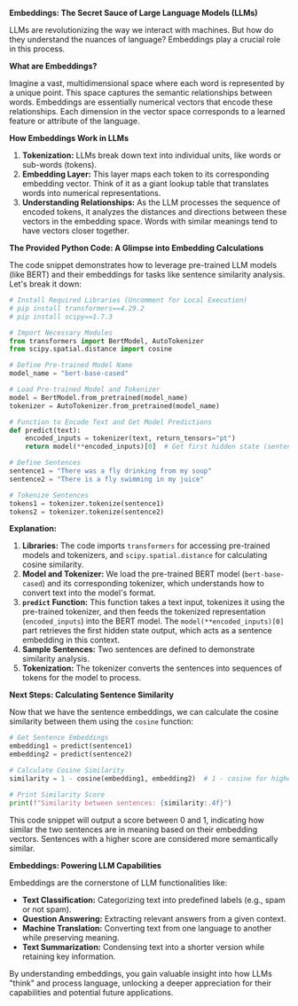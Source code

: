 **Embeddings: The Secret Sauce of Large Language Models (LLMs)**

LLMs are revolutionizing the way we interact with machines. But how do they understand the nuances of language? Embeddings play a crucial role in this process.

**What are Embeddings?**

Imagine a vast, multidimensional space where each word is represented by a unique point. This space captures the semantic relationships between words. Embeddings are essentially numerical vectors that encode these relationships. Each dimension in the vector space corresponds to a learned feature or attribute of the language.

**How Embeddings Work in LLMs**

1. **Tokenization:** LLMs break down text into individual units, like words or sub-words (tokens).
2. **Embedding Layer:** This layer maps each token to its corresponding embedding vector. Think of it as a giant lookup table that translates words into numerical representations.
3. **Understanding Relationships:** As the LLM processes the sequence of encoded tokens, it analyzes the distances and directions between these vectors in the embedding space. Words with similar meanings tend to have vectors closer together.

**The Provided Python Code: A Glimpse into Embedding Calculations**

The code snippet demonstrates how to leverage pre-trained LLM models (like BERT) and their embeddings for tasks like sentence similarity analysis. Let's break it down:

```python
# Install Required Libraries (Uncomment for Local Execution)
# pip install transformers==4.29.2
# pip install scipy==1.7.3

# Import Necessary Modules
from transformers import BertModel, AutoTokenizer
from scipy.spatial.distance import cosine

# Define Pre-trained Model Name
model_name = "bert-base-cased"

# Load Pre-trained Model and Tokenizer
model = BertModel.from_pretrained(model_name)
tokenizer = AutoTokenizer.from_pretrained(model_name)

# Function to Encode Text and Get Model Predictions
def predict(text):
    encoded_inputs = tokenizer(text, return_tensors="pt")
    return model(**encoded_inputs)[0]  # Get first hidden state (sentence embedding)

# Define Sentences
sentence1 = "There was a fly drinking from my soup"
sentence2 = "There is a fly swimming in my juice"

# Tokenize Sentences
tokens1 = tokenizer.tokenize(sentence1)
tokens2 = tokenizer.tokenize(sentence2)
```

**Explanation:**

1. **Libraries:** The code imports `transformers` for accessing pre-trained models and tokenizers, and `scipy.spatial.distance` for calculating cosine similarity.
2. **Model and Tokenizer:** We load the pre-trained BERT model (`bert-base-cased`) and its corresponding tokenizer, which understands how to convert text into the model's format.
3. **`predict` Function:** This function takes a text input, tokenizes it using the pre-trained tokenizer, and then feeds the tokenized representation (`encoded_inputs`) into the BERT model. The `model(**encoded_inputs)[0]` part retrieves the first hidden state output, which acts as a sentence embedding in this context.
4. **Sample Sentences:** Two sentences are defined to demonstrate similarity analysis.
5. **Tokenization:** The tokenizer converts the sentences into sequences of tokens for the model to process.

**Next Steps: Calculating Sentence Similarity**

Now that we have the sentence embeddings, we can calculate the cosine similarity between them using the `cosine` function:

```python
# Get Sentence Embeddings
embedding1 = predict(sentence1)
embedding2 = predict(sentence2)

# Calculate Cosine Similarity
similarity = 1 - cosine(embedding1, embedding2)  # 1 - cosine for higher similarity scores

# Print Similarity Score
print(f"Similarity between sentences: {similarity:.4f}")
```

This code snippet will output a score between 0 and 1, indicating how similar the two sentences are in meaning based on their embedding vectors. Sentences with a higher score are considered more semantically similar.

**Embeddings: Powering LLM Capabilities**

Embeddings are the cornerstone of LLM functionalities like:

- **Text Classification:** Categorizing text into predefined labels (e.g., spam or not spam).
- **Question Answering:** Extracting relevant answers from a given context.
- **Machine Translation:** Converting text from one language to another while preserving meaning.
- **Text Summarization:** Condensing text into a shorter version while retaining key information.

By understanding embeddings, you gain valuable insight into how LLMs "think" and process language, unlocking a deeper appreciation for their capabilities and potential future applications.